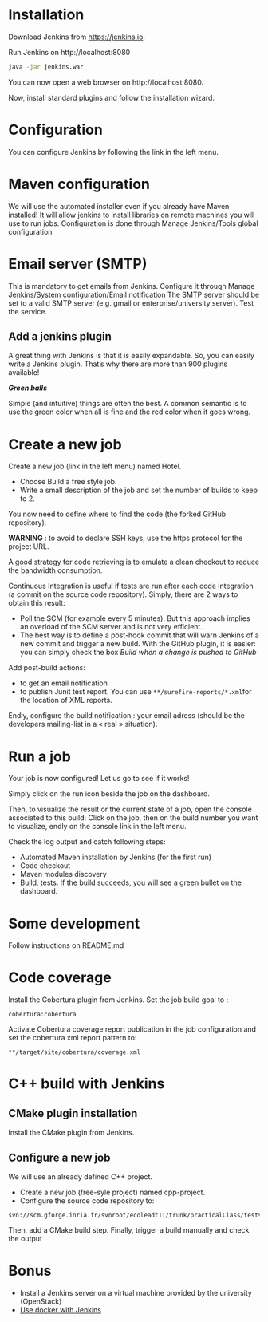 # Installation
Download Jenkins from https://jenkins.io.

Run Jenkins on http://localhost:8080
```bash
java -jar jenkins.war
```
You can now open a web browser on http://localhost:8080.

Now, install standard plugins and follow the installation wizard.

# Configuration
You can configure Jenkins by following the link in the left menu. 
#	Maven configuration
We will use the automated installer even if you already have Maven installed!
It will allow jenkins to install libraries on remote machines you will use to run jobs.
Configuration is done through Manage Jenkins/Tools global configuration
#	Email server (SMTP)
This is mandatory to get emails from Jenkins. Configure it through Manage Jenkins/System configuration/Email notification
The SMTP server should be set to a valid SMTP server (e.g. gmail or enterprise/university server). Test the service.

## Add a jenkins plugin
A great thing with Jenkins is that it is easily expandable. So, you can easily write a Jenkins plugin. That’s why there are more than 900 plugins available!

***Green balls***

Simple (and intuitive) things are often the best. A common semantic is to use the green color when all is fine and the red color when it goes wrong. 

# Create a new job
Create a new job (link in the left menu) named Hotel. 
* Choose Build a free style job.
* Write a small description of the job and set the number of builds to keep to 2.

You now need to define where to find the code (the forked GitHub repository).

**WARNING** : to avoid to declare SSH keys, use the https protocol for the project URL.

A good strategy for code retrieving is to emulate a clean checkout to reduce the bandwidth consumption.


Continuous Integration is useful if tests are run after each code integration (a commit on the source code repository). Simply, there are 2 ways to obtain this result:
* Poll the SCM (for example every 5 minutes). But this approach implies an overload of the SCM server and is not very efficient.
* The best way is to define a post-hook commit that will warn Jenkins of a new commit and trigger a new build.
With the GitHub plugin, it is easier: you can simply check the box *Build when a change is pushed to GitHub*

Add post-build actions:
* to get an email notification
* to publish Junit test report. You can use ```**/surefire-reports/*.xml```for the location of XML reports.

Endly, configure the build notification : your email adress (should be the developers mailing-list in a « real » situation).

# Run a job
Your job is now configured! Let us go to see if it works! 

Simply click on the run icon beside the job on the dashboard.

Then, to visualize the result or the current state of a job, open the console associated to this build: Click on the job, then on the build number you want to visualize, endly on the console link  in the left menu.

Check the log output and catch following steps:
* Automated Maven installation by Jenkins (for the first run)
* Code checkout
* Maven modules discovery
* Build, tests.
If the build succeeds, you will see a green bullet on the dashboard.

# Some development
Follow instructions on README.md

# Code coverage
Install the Cobertura plugin from Jenkins.
Set the job build goal to :
```
cobertura:cobertura
```
Activate Cobertura coverage report publication in the job configuration and set the cobertura xml report pattern to:
```
**/target/site/cobertura/coverage.xml
```
# C++ build with Jenkins
##	CMake plugin installation
Install the CMake plugin from Jenkins.
## Configure a new job
We will use an already defined C++ project.
* Create a new job (free-syle project) named cpp-project.
* Configure the source code repository to:
```
svn://scm.gforge.inria.fr/svnroot/ecoleadt11/trunk/practicalClass/tests/C++
```
Then, add a CMake build step. Finally, trigger a build manually and check the output

# Bonus
* Install a Jenkins server on a virtual machine provided by the university (OpenStack)
* [Use docker with Jenkins](./jenkins-docker.md)
